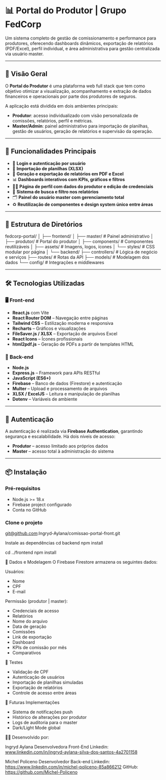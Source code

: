 # 📊 Portal do Produtor | Grupo FedCorp

Um sistema completo de gestão de comissionamento e performance para produtores, oferecendo dashboards dinâmicos, exportação de relatórios (PDF/Excel), perfil individual, e área administrativa para gestão centralizada via usuário master.

---

## 🧩 Visão Geral

O **Portal do Produtor** é uma plataforma web full stack que tem como objetivo otimizar a visualização, acompanhamento e extração de dados financeiros e operacionais por parte dos produtores de seguros. 

A aplicação está dividida em dois ambientes principais:

- **Produtor**: acesso individualizado com visão personalizada de comissões, relatórios, perfil e métricas.
- **Master/Admin**: painel administrativo para importação de planilhas, gestão de usuários, geração de relatórios e supervisão da operação.

---

## 🎯 Funcionalidades Principais

- 🔐 **Login e autenticação por usuário**
- 📁 **Importação de planilhas (XLSX)**
- 🧾 **Geração e exportação de relatórios em PDF e Excel**
- 📊 **Dashboards interativos com KPIs, gráficos e filtros**
- 🧑‍💼 **Página de perfil com dados do produtor e edição de credenciais**
- 🔎 **Sistema de busca e filtro nos relatórios**
- 🗂️ **Painel do usuário master com gerenciamento total**
- ♻️ **Reutilização de componentes e design system único entre áreas**

---

## 🧱 Estrutura de Diretórios


fedcorp-portal/
│
├── frontend/
│ ├── master/ # Painel administrativo
│ ├── produtor/ # Portal do produtor
│ ├── components/ # Componentes reutilizáveis
│ ├── assets/ # Imagens, logos, ícones
│ └── styles/ # CSS modular por página
│
└── backend/
├── controllers/ # Lógica de negócio e serviços
├── routes/ # Rotas da API
├── models/ # Modelagem dos dados
└── config/ # Integrações e middlewares


---

## 🛠️ Tecnologias Utilizadas

### 🖥️ Front-end

- **React.js** com Vite
- **React Router DOM** – Navegação entre páginas
- **Tailwind CSS** – Estilização moderna e responsiva
- **Recharts** – Gráficos e visualizações
- **FileSaver.js / XLSX** – Exportação de arquivos Excel
- **React Icons** – Ícones profissionais
- **html2pdf.js** – Geração de PDFs a partir de templates HTML

### 🔧 Back-end

- **Node.js**
- **Express.js** – Framework para APIs RESTful
- **JavaScript (ES6+)**
- **Firebase** – Banco de dados (Firestore) e autenticação
- **Multer** – Upload e processamento de arquivos
- **XLSX / ExcelJS** – Leitura e manipulação de planilhas
- **Dotenv** – Variáveis de ambiente

---

## 🔐 Autenticação

A autenticação é realizada via **Firebase Authentication**, garantindo segurança e escalabilidade. Há dois níveis de acesso:

- **Produtor** – acesso limitado aos próprios dados
- **Master** – acesso total à administração do sistema

---

## 📦 Instalação

### Pré-requisitos

- Node.js >= 18.x
- Firebase project configurado
- Conta no GitHub

### Clone o projeto
git@github.com:Ingryd-Aylana/comissao-portal-front.git

Instale as dependências
cd backend
npm install

cd ../frontend
npm install

📂 Dados e Modelagem
O Firebase Firestore armazena os seguintes dados:

Usuários:
- Nome
- CPF
- E-mail

Permissão (produtor | master):
- Credenciais de acesso
- Relatórios
- Nome do arquivo
- Data de geração
- Comissões
- Link de exportação
- Dashboard
- KPIs de comissão por mês
- Comparativos

🧪 Testes
- Validação de CPF
- Autenticação de usuários
- Importação de planilhas simuladas
- Exportação de relatórios
- Controle de acesso entre áreas

🚀 Futuras Implementações
- Sistema de notificações push
- Histórico de alterações por produtor
- Logs de auditoria para o master
- Dark/Light Mode global

🧑‍💻 Desenvolvido por:

Ingryd Aylana
Desenvolvedora Front-End 
Linkedin: www.linkedin.com/in/ingryd-aylana-silva-dos-santos-4a2701158

Michel Policeno 
Desenvolvedor Back-end
Linkedin: https://www.linkedin.com/in/michel-policeno-85a866212
GitHub: https://github.com/Michel-Policeno
